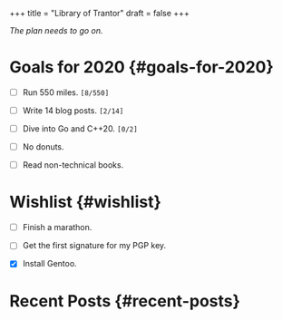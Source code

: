 +++
title = "Library of Trantor"
draft = false
+++

_The plan needs to go on._


# Goals for 2020 {#goals-for-2020}

-   [ ] Run 550 miles. <code>[8/550]</code>
-   [ ] Write 14 blog posts. <code>[2/14]</code>
-   [ ] Dive into Go and C++20. <code>[0/2]</code>
-   [ ] No donuts.
-   [ ] Read non-technical books.


# Wishlist {#wishlist}

-   [ ] Finish a marathon.
-   [ ] Get the first signature for my PGP key.
-   [X] Install Gentoo.


# Recent Posts {#recent-posts}
